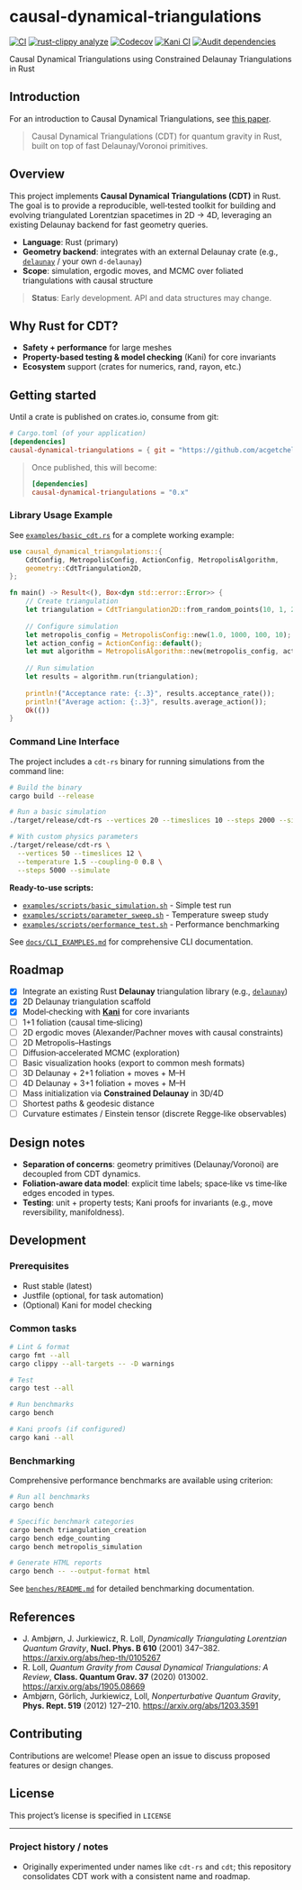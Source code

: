 # causal-dynamical-triangulations

[![CI](https://github.com/acgetchell/causal-dynamical-triangulations/actions/workflows/ci.yml/badge.svg)](https://github.com/acgetchell/causal-dynamical-triangulations/actions/workflows/ci.yml)
[![rust-clippy analyze](https://github.com/acgetchell/causal-dynamical-triangulations/actions/workflows/rust-clippy.yml/badge.svg)](https://github.com/acgetchell/causal-dynamical-triangulations/actions/workflows/rust-clippy.yml)
[![Codecov](https://codecov.io/gh/acgetchell/causal-dynamical-triangulations/graph/badge.svg?token=CsbOJBypGC)](https://codecov.io/gh/acgetchell/causal-dynamical-triangulations)
[![Kani CI](https://github.com/acgetchell/causal-dynamical-triangulations/actions/workflows/kani.yml/badge.svg)](https://github.com/acgetchell/causal-dynamical-triangulations/actions/workflows/kani.yml)
[![Audit dependencies](https://github.com/acgetchell/causal-dynamical-triangulations/actions/workflows/audit.yml/badge.svg)](https://github.com/acgetchell/causal-dynamical-triangulations/actions/workflows/audit.yml)

Causal Dynamical Triangulations using Constrained Delaunay Triangulations in Rust

## Introduction

For an introduction to Causal Dynamical Triangulations, see [this paper](https://arxiv.org/abs/hep-th/0105267).

> Causal Dynamical Triangulations (CDT) for quantum gravity in Rust, built on top of fast Delaunay/Voronoi primitives.

<!-- Badges (uncomment/update once workflows are configured for this repo)
[![CI](https://github.com/acgetchell/causal-dynamical-triangulations/actions/workflows/ci.yml/badge.svg)](https://github.com/acgetchell/causal-dynamical-triangulations/actions/workflows/ci.yml)
[![Clippy](https://github.com/acgetchell/causal-dynamical-triangulations/actions/workflows/rust-clippy.yml/badge.svg)](https://github.com/acgetchell/causal-dynamical-triangulations/actions/workflows/rust-clippy.yml)
[![Kani](https://github.com/acgetchell/causal-dynamical-triangulations/actions/workflows/kani.yml/badge.svg)](https://github.com/acgetchell/causal-dynamical-triangulations/actions/workflows/kani.yml)
[![Audit](https://github.com/acgetchell/causal-dynamical-triangulations/actions/workflows/audit.yml/badge.svg)](https://github.com/acgetchell/causal-dynamical-triangulations/actions/workflows/audit.yml)
[![codecov](https://codecov.io/gh/acgetchell/causal-dynamical-triangulations/graph/badge.svg)](https://codecov.io/gh/acgetchell/causal-dynamical-triangulations)
-->

## Overview

This project implements **Causal Dynamical Triangulations (CDT)** in Rust. The goal is to provide a reproducible, well‑tested toolkit for building and evolving
triangulated Lorentzian spacetimes in 2D → 4D, leveraging an existing Delaunay backend for fast geometry queries.

- **Language**: Rust (primary)
- **Geometry backend**: integrates with an external Delaunay crate (e.g., [`delaunay`](https://crates.io/crates/delaunay) / your own `d-delaunay`)
- **Scope**: simulation, ergodic moves, and MCMC over foliated triangulations with causal structure

> **Status**: Early development. API and data structures may change.

## Why Rust for CDT?

- **Safety + performance** for large meshes
- **Property-based testing & model checking** (Kani) for core invariants
- **Ecosystem** support (crates for numerics, rand, rayon, etc.)

## Getting started

Until a crate is published on crates.io, consume from git:

```toml
# Cargo.toml (of your application)
[dependencies]
causal-dynamical-triangulations = { git = "https://github.com/acgetchell/causal-dynamical-triangulations" }
```

> Once published, this will become:
>
> ```toml
> [dependencies]
> causal-dynamical-triangulations = "0.x"
> ```

### Library Usage Example

See [`examples/basic_cdt.rs`](examples/basic_cdt.rs) for a complete working example:

```rust
use causal_dynamical_triangulations::{
    CdtConfig, MetropolisConfig, ActionConfig, MetropolisAlgorithm,
    geometry::CdtTriangulation2D,
};

fn main() -> Result<(), Box<dyn std::error::Error>> {
    // Create triangulation
    let triangulation = CdtTriangulation2D::from_random_points(10, 1, 2)?;
    
    // Configure simulation
    let metropolis_config = MetropolisConfig::new(1.0, 1000, 100, 10);
    let action_config = ActionConfig::default();
    let mut algorithm = MetropolisAlgorithm::new(metropolis_config, action_config);
    
    // Run simulation
    let results = algorithm.run(triangulation);
    
    println!("Acceptance rate: {:.3}", results.acceptance_rate());
    println!("Average action: {:.3}", results.average_action());
    Ok(())
}
```

### Command Line Interface

The project includes a `cdt-rs` binary for running simulations from the command line:

```bash
# Build the binary
cargo build --release

# Run a basic simulation
./target/release/cdt-rs --vertices 20 --timeslices 10 --steps 2000 --simulate

# With custom physics parameters
./target/release/cdt-rs \
  --vertices 50 --timeslices 12 \
  --temperature 1.5 --coupling-0 0.8 \
  --steps 5000 --simulate
```

**Ready-to-use scripts:**

- [`examples/scripts/basic_simulation.sh`](examples/scripts/basic_simulation.sh) - Simple test run
- [`examples/scripts/parameter_sweep.sh`](examples/scripts/parameter_sweep.sh) - Temperature sweep study
- [`examples/scripts/performance_test.sh`](examples/scripts/performance_test.sh) - Performance benchmarking

See [`docs/CLI_EXAMPLES.md`](docs/CLI_EXAMPLES.md) for comprehensive CLI documentation.

## Roadmap

- [x] Integrate an existing Rust **Delaunay** triangulation library (e.g., [`delaunay`](https://crates.io/crates/delaunay))
- [x] 2D Delaunay triangulation scaffold
- [x] Model‑checking with **[Kani](https://model-checking.github.io/kani/install-guide.html)** for core invariants
- [ ] 1+1 foliation (causal time‑slicing)
- [ ] 2D ergodic moves (Alexander/Pachner moves with causal constraints)
- [ ] 2D Metropolis–Hastings
- [ ] Diffusion‑accelerated MCMC (exploration)
- [ ] Basic visualization hooks (export to common mesh formats)
- [ ] 3D Delaunay + 2+1 foliation + moves + M–H
- [ ] 4D Delaunay + 3+1 foliation + moves + M–H
- [ ] Mass initialization via **Constrained Delaunay** in 3D/4D
- [ ] Shortest paths & geodesic distance
- [ ] Curvature estimates / Einstein tensor (discrete Regge‑like observables)

## Design notes

- **Separation of concerns**: geometry primitives (Delaunay/Voronoi) are decoupled from CDT dynamics.
- **Foliation‑aware data model**: explicit time labels; space‑like vs time‑like edges encoded in types.
- **Testing**: unit + property tests; Kani proofs for invariants (e.g., move reversibility, manifoldness).

## Development

### Prerequisites

- Rust stable (latest)
- Justfile (optional, for task automation)
- (Optional) Kani for model checking

### Common tasks

```bash
# Lint & format
cargo fmt --all
cargo clippy --all-targets -- -D warnings

# Test
cargo test --all

# Run benchmarks
cargo bench

# Kani proofs (if configured)
cargo kani --all
```

### Benchmarking

Comprehensive performance benchmarks are available using criterion:

```bash
# Run all benchmarks
cargo bench

# Specific benchmark categories
cargo bench triangulation_creation
cargo bench edge_counting
cargo bench metropolis_simulation

# Generate HTML reports
cargo bench -- --output-format html
```

See [`benches/README.md`](benches/README.md) for detailed benchmarking documentation.

## References

- J. Ambjørn, J. Jurkiewicz, R. Loll, *Dynamically Triangulating Lorentzian Quantum Gravity*, **Nucl. Phys. B 610** (2001) 347–382. <https://arxiv.org/abs/hep-th/0105267>
- R. Loll, *Quantum Gravity from Causal Dynamical Triangulations: A Review*, **Class. Quantum Grav. 37** (2020) 013002. <https://arxiv.org/abs/1905.08669>
- Ambjørn, Görlich, Jurkiewicz, Loll, *Nonperturbative Quantum Gravity*, **Phys. Rept. 519** (2012) 127–210. <https://arxiv.org/abs/1203.3591>

## Contributing

Contributions are welcome! Please open an issue to discuss proposed features or design changes.

## License

This project’s license is specified in `LICENSE`

---

### Project history / notes

- Originally experimented under names like `cdt-rs` and `cdt`; this repository consolidates CDT work with a consistent name and roadmap.
